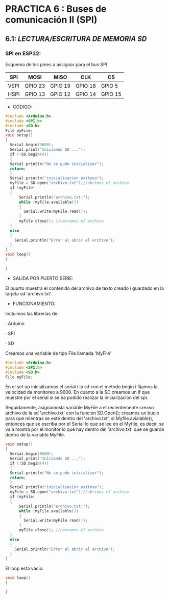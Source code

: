# PRACTICA 6 : Buses de comunicación II (SPI)



## 6.1: _LECTURA/ESCRITURA DE MEMORIA SD_

### SPI en ESP32:

Esquema de los pines a assignar para el bus SPI

| SPI  | MOSI    | MISO    | CLK     | CS      |
| ---- | ------- | ------- | ------- | ------- |
| VSPI | GPIO 23 | GPIO 19 | GPIO 18 | GPIO 5  |
| HSPI | GPIO 13 | GPIO 12 | GPIO 14 | GPIO 15 |

- CÓDIGO:
  
```cpp
#include <Arduino.h>
#include <SPI.h>
#include <SD.h>
File myFile;
void setup()
{
  Serial.begin(9600);
  Serial.print("Iniciando SD ...");
  if (!SD.begin(4)) 
  {
  Serial.println("No se pudo inicializar");
  return;
  }
  Serial.println("inicializacion exitosa");
  myFile = SD.open("archivo.txt");//abrimos el archivo
  if (myFile) 
  {
      Serial.println("archivo.txt:");
      while (myFile.available()) 
      {
        Serial.write(myFile.read());
      }
      myFile.close(); //cerramos el archivo
  } 
  else
  {
    Serial.println("Error al abrir el archivo");
  }
}
void loop()
{

}

```

- SALIDA POR PUERTO SERIE:


El puurto muestra el contenido del archivo de texto creado i guardado en la tarjeta sd 'archivo.txt'.

- FUNCIONAMIENTO:

Incluimos las librerias de: 

· Arduino 

· SPI 

· SD  

Creamos una variable de tipo File llamada 'MyFile'

```CPP
#include <Arduino.h>
#include <SPI.h>
#include <SD.h>
File myFile;
```

En el set up inicializamos el serial i la sd con el metodo.begin i fijamos la velocidad de monitoreo a 9600.
En cuanto a la SD creamos un if que muestre por el serial si se ha podido realizar la inicializacion del spi.

Seguidamente, asignamosla variable MyFile a el recientemente creaso archivo de la sd 'archivo.txt' con la funcion SD.Open();
creamos un bucle para que mientras se esté dentro del 'archivo.txt', si Myfile.avialable(), entonces que se escriba por el Serial lo que se lee en el Myfile, es decir, se va a mostra por el monitor lo que hay dentro del 'archivo.txt' que se guarda dentro de la variable MyFile.


```cpp
void setup()
{
  Serial.begin(9600);
  Serial.print("Iniciando SD ...");
  if (!SD.begin(4)) 
  {
  Serial.println("No se pudo inicializar");
  return;
  }
  Serial.println("inicializacion exitosa");
  myFile = SD.open("archivo.txt");//abrimos el archivo
  if (myFile) 
  {
      Serial.println("archivo.txt:");
      while (myFile.available()) 
      {
        Serial.write(myFile.read());
      }
      myFile.close(); //cerramos el archivo
  } 
  else
  {
    Serial.println("Error al abrir el archivo");
  }
}
```
El loop está vacío.
```cpp
void loop()
{

}
```